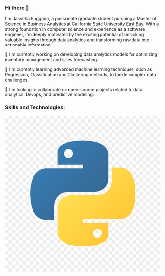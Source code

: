 ### Hi there 👋
I'm Jasvitha Buggana, a passionate graduate student pursuing a Master of Science in Business Analytics at California State University East Bay. With a strong foundation in computer science and experience as a software engineer, I'm deeply motivated by the exciting potential of unlocking valuable insights through data analytics and transforming raw data into actionable information.

🔭 I'm currently working on developing data analytics models for optimizing inventory management and sales forecasting.

🌱 I'm currently learning advanced machine learning techniques, such as Regression, Classification and Clustering methods, to tackle complex data challenges.

👯 I'm looking to collaborate on open-source projects related to data analytics, Devops, and predictive modeling.
### Skills and Technologies:

![Python Logo](pythonlogo.jpg)




<!--
**jasvithaBuggana/JasvithaBuggana** is a ✨ _special_ ✨ repository because its `README.md` (this file) appears on your GitHub profile.

Here are some ideas to get you started:

- 🔭 I’m currently working on ...
- 🌱 I’m currently learning ...
- 👯 I’m looking to collaborate on ...
- 🤔 I’m looking for help with ...
- 💬 Ask me about ...
- 📫 How to reach me: ...
- 😄 Pronouns: ...
- ⚡ Fun fact: ...
-->
